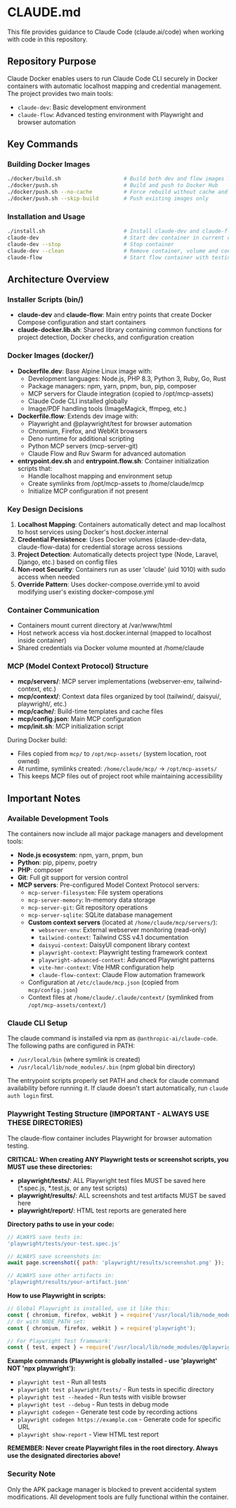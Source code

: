 # CLAUDE.md

This file provides guidance to Claude Code (claude.ai/code) when working with code in this repository.

## Repository Purpose

Claude Docker enables users to run Claude Code CLI securely in Docker containers with automatic localhost mapping and credential management. The project provides two main tools:
- `claude-dev`: Basic development environment
- `claude-flow`: Advanced testing environment with Playwright and browser automation

## Key Commands

### Building Docker Images
```bash
./docker/build.sh                    # Build both dev and flow images locally
./docker/push.sh                     # Build and push to Docker Hub
./docker/push.sh --no-cache          # Force rebuild without cache and push
./docker/push.sh --skip-build        # Push existing images only
```

### Installation and Usage
```bash
./install.sh                         # Install claude-dev and claude-flow globally
claude-dev                           # Start dev container in current directory
claude-dev --stop                    # Stop container
claude-dev --clean                   # Remove container, volume and config
claude-flow                          # Start flow container with testing tools
```

## Architecture Overview

### Installer Scripts (bin/)
- **claude-dev** and **claude-flow**: Main entry points that create Docker Compose configuration and start containers
- **claude-docker.lib.sh**: Shared library containing common functions for project detection, Docker checks, and configuration creation

### Docker Images (docker/)
- **Dockerfile.dev**: Base Alpine Linux image with:
  - Development languages: Node.js, PHP 8.3, Python 3, Ruby, Go, Rust
  - Package managers: npm, yarn, pnpm, bun, pip, composer
  - MCP servers for Claude integration (copied to /opt/mcp-assets)
  - Claude Code CLI installed globally
  - Image/PDF handling tools (ImageMagick, ffmpeg, etc.)
- **Dockerfile.flow**: Extends dev image with:
  - Playwright and @playwright/test for browser automation
  - Chromium, Firefox, and WebKit browsers
  - Deno runtime for additional scripting
  - Python MCP servers (mcp-server-git)
  - Claude Flow and Ruv Swarm for advanced automation
- **entrypoint.dev.sh** and **entrypoint.flow.sh**: Container initialization scripts that:
  - Handle localhost mapping and environment setup
  - Create symlinks from /opt/mcp-assets to /home/claude/mcp
  - Initialize MCP configuration if not present

### Key Design Decisions
1. **Localhost Mapping**: Containers automatically detect and map localhost to host services using Docker's host.docker.internal
2. **Credential Persistence**: Uses Docker volumes (claude-dev-data, claude-flow-data) for credential storage across sessions
3. **Project Detection**: Automatically detects project type (Node, Laravel, Django, etc.) based on config files
4. **Non-root Security**: Containers run as user 'claude' (uid 1010) with sudo access when needed
5. **Override Pattern**: Uses docker-compose.override.yml to avoid modifying user's existing docker-compose.yml

### Container Communication
- Containers mount current directory at /var/www/html
- Host network access via host.docker.internal (mapped to localhost inside container)
- Shared credentials via Docker volume mounted at /home/claude

### MCP (Model Context Protocol) Structure
- **mcp/servers/**: MCP server implementations (webserver-env, tailwind-context, etc.)
- **mcp/context/**: Context data files organized by tool (tailwind/, daisyui/, playwright/, etc.)
- **mcp/cache/**: Build-time templates and cache files
- **mcp/config.json**: Main MCP configuration
- **mcp/init.sh**: MCP initialization script

During Docker build:
- Files copied from `mcp/` to `/opt/mcp-assets/` (system location, root owned)
- At runtime, symlinks created: `/home/claude/mcp/` → `/opt/mcp-assets/`
- This keeps MCP files out of project root while maintaining accessibility

## Important Notes

### Available Development Tools
The containers now include all major package managers and development tools:
- **Node.js ecosystem**: npm, yarn, pnpm, bun
- **Python**: pip, pipenv, poetry
- **PHP**: composer
- **Git**: Full git support for version control
- **MCP servers**: Pre-configured Model Context Protocol servers:
  - `mcp-server-filesystem`: File system operations
  - `mcp-server-memory`: In-memory data storage
  - `mcp-server-git`: Git repository operations
  - `mcp-server-sqlite`: SQLite database management
  - **Custom context servers** (located at `/home/claude/mcp/servers/`):
    - `webserver-env`: External webserver monitoring (read-only)
    - `tailwind-context`: Tailwind CSS v4.1 documentation
    - `daisyui-context`: DaisyUI component library context
    - `playwright-context`: Playwright testing framework context
    - `playwright-advanced-context`: Advanced Playwright patterns
    - `vite-hmr-context`: Vite HMR configuration help
    - `claude-flow-context`: Claude Flow automation framework
  - Configuration at `/etc/claude/mcp.json` (copied from `mcp/config.json`)
  - Context files at `/home/claude/.claude/context/` (symlinked from `/opt/mcp-assets/context/`)

### Claude CLI Setup
The claude command is installed via npm as `@anthropic-ai/claude-code`. The following paths are configured in PATH:
- `/usr/local/bin` (where symlink is created)
- `/usr/local/lib/node_modules/.bin` (npm global bin directory)

The entrypoint scripts properly set PATH and check for claude command availability before running it. If claude doesn't start automatically, run `claude auth login` first.

### Playwright Testing Structure (IMPORTANT - ALWAYS USE THESE DIRECTORIES)
The claude-flow container includes Playwright for browser automation testing.

**CRITICAL: When creating ANY Playwright tests or screenshot scripts, you MUST use these directories:**
- **playwright/tests/**: ALL Playwright test files MUST be saved here (*.spec.js, *.test.js, or any test scripts)
- **playwright/results/**: ALL screenshots and test artifacts MUST be saved here
- **playwright/report/**: HTML test reports are generated here

**Directory paths to use in your code:**
```javascript
// ALWAYS save tests in:
'playwright/tests/your-test.spec.js'

// ALWAYS save screenshots in:
await page.screenshot({ path: 'playwright/results/screenshot.png' });

// ALWAYS save other artifacts in:
'playwright/results/your-artifact.json'
```

**How to use Playwright in scripts:**
```javascript
// Global Playwright is installed, use it like this:
const { chromium, firefox, webkit } = require('/usr/local/lib/node_modules/playwright');
// Or with NODE_PATH set:
const { chromium, firefox, webkit } = require('playwright');

// For Playwright Test framework:
const { test, expect } = require('/usr/local/lib/node_modules/@playwright/test');
```

**Example commands (Playwright is globally installed - use 'playwright' NOT 'npx playwright'):**
- `playwright test` - Run all tests
- `playwright test playwright/tests/` - Run tests in specific directory
- `playwright test --headed` - Run tests with visible browser
- `playwright test --debug` - Run tests in debug mode
- `playwright codegen` - Generate test code by recording actions
- `playwright codegen https://example.com` - Generate code for specific URL
- `playwright show-report` - View HTML test report

**REMEMBER: Never create Playwright files in the root directory. Always use the designated directories above!**

### Security Note
Only the APK package manager is blocked to prevent accidental system modifications. All development tools are fully functional within the container.